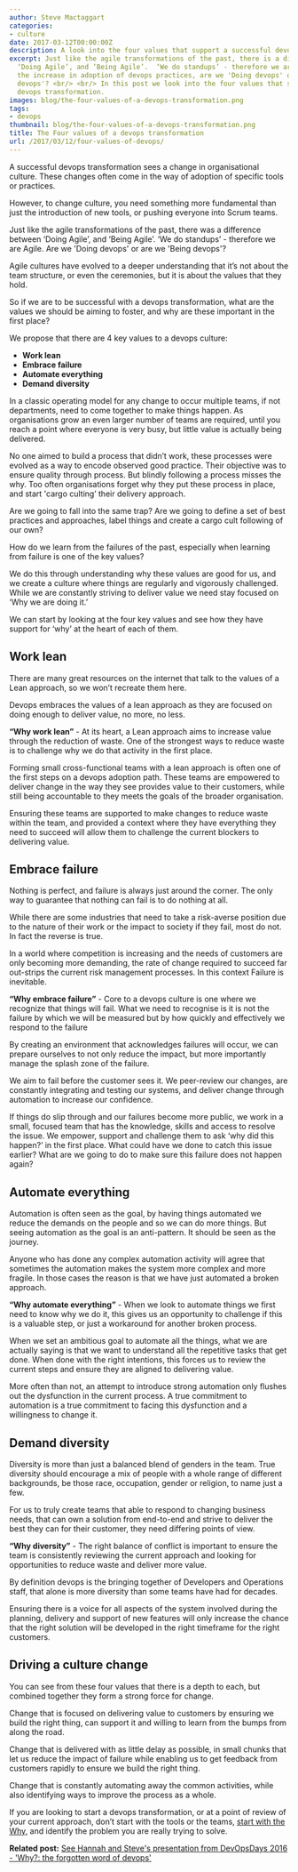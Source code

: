 ```yaml
---
author: Steve Mactaggart
categories:
- culture
date: 2017-03-12T00:00:00Z
description: A look into the four values that support a successful devops transformation.
excerpt: Just like the agile transformations of the past, there is a difference between
  ‘Doing Agile’, and ‘Being Agile’.  ‘We do standups’ - therefore we are Agile. With
  the increase in adoption of devops practices, are we 'Doing devops' or are we 'Being
  devops'? <br/> <br/> In this post we look into the four values that support a successful
  devops transformation.
images: blog/the-four-values-of-a-devops-transformation.png
tags:
- devops
thumbnail: blog/the-four-values-of-a-devops-transformation.png
title: The Four values of a devops transformation
url: /2017/03/12/four-values-of-devops/
---
```


A successful devops transformation sees a change in organisational culture. These changes often come in the way of adoption of specific tools or practices.

However, to change culture, you need something more fundamental than just the introduction of new tools, or pushing everyone into Scrum teams.

Just like the agile transformations of the past, there was a difference between ‘Doing Agile’, and ‘Being Agile’.  ‘We do standups’ - therefore we are Agile. Are we 'Doing devops' or are we 'Being devops'?

Agile cultures have evolved to a deeper understanding that it’s not about the team structure, or even the ceremonies, but it is about the values that they hold.

So if we are to be successful with a devops transformation, what are the values we should be aiming to foster, and why are these important in the first place?

We propose that there are 4 key values to a devops culture:
* **Work lean**
* **Embrace failure**
* **Automate everything**
* **Demand diversity**

In a classic operating model for any change to occur multiple teams, if not departments, need to come together to make things happen. As organisations grow an even larger number of teams are required, until you reach a point where everyone is very busy, but little value is actually being delivered.

No one aimed to build a process that didn’t work, these processes were evolved as a way to encode observed good practice. Their objective was to ensure quality through process. But blindly following a process misses the why. Too often organisations forget why they put these process in place, and start 'cargo culting’ their delivery approach.

Are we going to fall into the same trap? Are we going to define a set of best practices and approaches, label things and create a cargo cult following of our own?

How do we learn from the failures of the past, especially when learning from failure is one of the key values?

We do this through understanding why these values are good for us, and we create a culture where things are regularly and vigorously challenged. While we are constantly striving to deliver value we need stay focused on ‘Why we are doing it.’

We can start by looking at the four key values and see how they have support for ‘why’ at the heart of each of them.

## Work lean
There are many great resources on the internet that talk to the values of a Lean approach, so we won’t recreate them here.  

Devops embraces the values of a lean approach as they are focused on doing enough to deliver value, no more, no less.  

**“Why work lean”** - At its heart, a Lean approach aims to increase value through the reduction of waste. One of the strongest ways to reduce waste is to challenge why we do that activity in the first place.

Forming small cross-functional teams with a lean approach is often one of the first steps on a devops adoption path.  These teams are empowered to deliver change in the way they see provides value to their customers, while still being accountable to they meets the goals of the broader organisation.

Ensuring these teams are supported to make changes to reduce waste within the team, and provided a context where they have everything they need to succeed will allow them to challenge the current blockers to delivering value.

## Embrace failure
Nothing is perfect, and failure is always just around the corner.  The only way to guarantee that nothing can fail is to do nothing at all.

While there are some industries that need to take a risk-averse position due to the nature of their work or the impact to society if they fail, most do not.  In fact the reverse is true.

In a world where competition is increasing and the needs of customers are only becoming more demanding, the rate of change required to succeed far out-strips the current risk management processes.  In this context Failure is inevitable.

**“Why embrace failure”** - Core to a devops culture is one where we recognize that things will fail. What we need to recognise is it is not the failure by which we will be measured but by how quickly and effectively we respond to the failure

By creating an environment that acknowledges failures will occur, we can prepare ourselves to not only reduce the impact, but more importantly manage the splash zone of the failure.

We aim to fail before the customer sees it.  We peer-review our changes, are constantly integrating and testing our systems, and deliver change through automation to increase our confidence.

If things do slip through and our failures become more public, we work in a small, focused team that has the knowledge, skills and access to resolve the issue. We empower, support and challenge them to ask ‘why did this happen?’ in the first place.  What could have we done to catch this issue earlier? What are we going to do to make sure this failure does not happen again?

## Automate everything
Automation is often seen as the goal, by having things automated we reduce the demands on the people and so we can do more things.  But seeing automation as the goal is an anti-pattern.  It should be seen as the journey.

Anyone who has done any complex automation activity will agree that sometimes the automation makes the system more complex and more fragile.  In those cases the reason is that we have just automated a broken approach.

**“Why automate everything”** - When we look to automate things we first need to know why we do it, this gives us an opportunity to challenge if this is a valuable step, or just a workaround for another broken process.

When we set an ambitious goal to automate all the things, what we are actually saying is that we want to understand all the repetitive tasks that get done. When done with the right intentions, this forces us to review the current steps and ensure they are aligned to delivering value.

More often than not, an attempt to introduce strong automation only flushes out the dysfunction in the current process.  A true commitment to automation is a true commitment to facing this dysfunction and a willingness to change it.

## Demand diversity
Diversity is more than just a balanced blend of genders in the team.  True diversity should encourage a mix of people with a whole range of different backgrounds, be those race, occupation, gender or religion, to name just a few.

For us to truly create teams that able to respond to changing business needs, that can own a solution from end-to-end and strive to deliver the best they can for their customer, they need differing points of view.

**“Why diversity”** - The right balance of conflict is important to ensure the team is consistently reviewing the current approach and looking for opportunities to reduce waste and deliver more value.

By definition devops is the bringing together of Developers and Operations staff, that alone is more diversity than some teams have had for decades.

Ensuring there is a voice for all aspects of the system involved during the planning, delivery and support of new features will only increase the chance that the right solution will be developed in the right timeframe for the right customers.

## Driving a culture change

You can see from these four values that there is a depth to each, but combined together they form a strong force for change.  

Change that is focused on delivering value to customers by ensuring we build the right thing, can support it and willing to learn from the bumps from along the road.  

Change that is delivered with as little delay as possible, in small chunks that let us reduce the impact of failure while enabling us to get feedback from customers rapidly to ensure we build the right thing.  

Change that is constantly automating away the common activities, while also identifying ways to improve the process as a whole.


If you are looking to start a devops transformation, or at a point of review of your current approach, don’t start with the tools or the teams, <a href="/culture/2017/02/28/DevOpsDays2016.html">start with the Why</a>, and identify the problem you are really trying to solve.


**Related post:** <a href="/culture/2017/02/28/DevOpsDays2016.html">See Hannah and Steve's presentation from DevOpsDays 2016 - 'Why?: the forgotten word of devops'</a>
